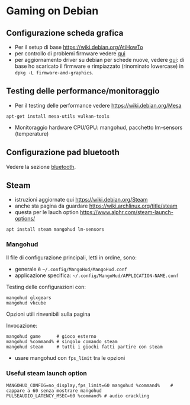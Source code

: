 # Gaming on Debian

## Configurazione scheda grafica

* Per il setup di base https://wiki.debian.org/AtiHowTo
* per controllo di problemi firmware vedere [qui](https://bugs.debian.org/cgi-bin/pkgreport.cgi?pkg=firmware-amd-graphics)
* per aggiornamento driver su debian per schede nuove, vedere [qui](https://git.kernel.org/pub/scm/linux/kernel/git/firmware/linux-firmware.git):
  di base ho scaricato il firmware e rimpiazzato (rinominato lowercase) in `dpkg -L firmware-amd-graphics`.

## Testing delle performance/monitoraggio

* Per il testing delle performance vedere https://wiki.debian.org/Mesa

```
apt-get install mesa-utils vulkan-tools
```

* Monitoraggio hardware CPU/GPU: mangohud, pacchetto lm-sensors (temperature)

## Configurazione pad bluetooth

Vedere la sezione [bluetooth](bluetooth.md).

## Steam

* istruzioni aggiornate qui https://wiki.debian.org/Steam
* anche sta pagina da guardare https://wiki.archlinux.org/title/steam
* questa per le lauch option https://www.alphr.com/steam-launch-options/
```
apt install steam mangohud lm-sensors
```


### Mangohud

Il file di configurazione principali, letti in ordine, sono:
- generale è `~/.config/MangoHud/MangoHud.conf`
- applicazione specifica: `~/.config/MangoHud/APPLICATION-NAME.conf`

Testing delle configurazioni con:
```
mangohud glxgears
mangohud vkcube
```

Opzioni utili rinvenibili sulla pagina

Invocazione:
```
mangohud game      # gioco esterno
mangohud %command% # singolo comando steam
mangohud steam     # tutti i giochi fatti partire con steam
```



* usare mangohud con `fps_limit` tra le opzioni


### Useful steam launch option

```
MANGOHUD_CONFIG=no_display,fps_limit=60 mangohud %command%    # cappare a 60 senza mostrare mangohud
PULSEAUDIO_LATENCY_MSEC=60 %command% # audio crackling
```
